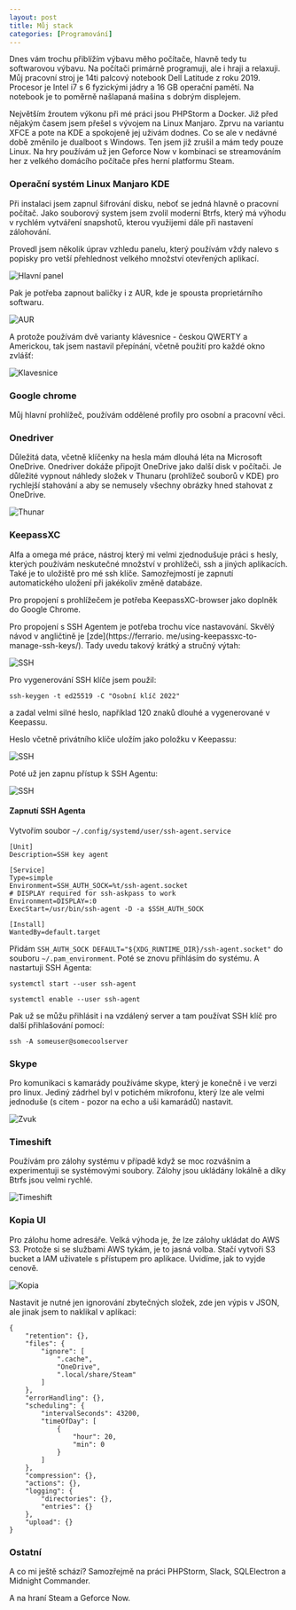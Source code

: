 ```yaml
---
layout: post
title: Můj stack
categories: [Programování]
---
```


Dnes vám trochu přiblížím výbavu měho počítače, hlavně tedy tu softwarovou výbavu. Na počítači primárně 
programuji, ale i 
hraji a relaxuji. Můj pracovní stroj je 14ti palcový notebook Dell Latitude z roku 2019. Procesor je Intel i7 s 6 
fyzickými jádry a 16 GB operační pamětí. Na notebook je to poměrně našlapaná mašina s dobrým displejem.

Největším žroutem výkonu při mé práci jsou PHPStorm a Docker. Již před nějakým časem jsem přešel s vývojem na Linux 
Manjaro. Zprvu na variantu XFCE a pote na KDE a spokojeně jej uživám dodnes. Co se ale v nedávné době změnilo je 
dualboot s Windows. Ten jsem již zrušil a mám tedy pouze Linux. Na hry používám už jen Geforce Now v kombinaci se 
streamováním her z velkého domácího počítače přes herní platformu Steam.

### Operační systém Linux Manjaro KDE

Při instalaci jsem zapnul šifrování disku, neboť se jedná hlavně o pracovní počítač. Jako souborový system jsem 
zvolil moderní Btrfs, který má výhodu v rychlém vytváření snapshotů, kterou využijemi dále při nastavení zálohování. 

Provedl jsem několik úprav vzhledu panelu, který používám vždy nalevo s popisky pro vetší přehlednost velkého 
množství otevřených aplikací.

![Hlavní panel](/images/posts/2022-05-31-muj-stack/muj-stack-01.jpg)

Pak je potřeba zapnout baličky i z AUR, kde je spousta proprietárního softwaru.

![AUR](/images/posts/2022-05-31-muj-stack/muj-stack-02.jpg)

A protože používám dvě varianty klávesnice - českou QWERTY a Americkou, tak jsem nastavil přepínání, včetně použití pro 
každé okno zvlášť:

![Klavesnice](/images/posts/2022-05-31-muj-stack/muj-stack-07.jpg)

### Google chrome

Můj hlavní prohlížeč, používám oddělené profily pro osobní a pracovní věci.

### Onedriver

Důležitá data, včetně klíčenky na hesla mám dlouhá léta na Microsoft OneDrive. Onedriver dokáže připojit OneDrive 
jako další disk v počítači. Je důležité vypnout náhledy složek v Thunaru (prohlížeč souborů v KDE) pro rychlejší 
stahování a aby se nemusely všechny obrázky hned stahovat z OneDrive.

![Thunar](/images/posts/2022-05-31-muj-stack/muj-stack-03.jpg)

### KeepassXC

Alfa a omega mé práce, nástroj který mi velmi zjednodušuje práci s hesly, kterých používám neskutečné množství v 
prohlížeči, ssh a jiných aplikacích. Také je to uložiště pro mé ssh klíče. Samozřejmostí je zapnutí automatického 
uložení při jakékoliv změně databáze.

Pro propojení s prohlížečem je potřeba KeepassXC-browser jako doplněk do Google Chrome.

Pro propojení s SSH Agentem je potřeba trochu více nastavování. Skvělý návod v angličtině je [zde](https://ferrario.
me/using-keepassxc-to-manage-ssh-keys/). Tady uvedu takový krátký a stručný výtah:

![SSH](/images/posts/2022-05-31-muj-stack/muj-stack-08.jpg)

Pro vygenerování SSH klíče jsem použil:
```
ssh-keygen -t ed25519 -C "Osobní klíč 2022"
```

a zadal velmi silné heslo, například 120 znaků dlouhé a vygenerované v Keepassu.

Heslo včetně privátního klíče uložím jako položku v Keepassu:

![SSH](/images/posts/2022-05-31-muj-stack/muj-stack-09.jpg)

Poté už jen zapnu přístup k SSH Agentu:

![SSH](/images/posts/2022-05-31-muj-stack/muj-stack-10.jpg)

#### Zapnutí SSH Agenta

Vytvořím soubor `~/.config/systemd/user/ssh-agent.service`

```
[Unit]
Description=SSH key agent

[Service]
Type=simple
Environment=SSH_AUTH_SOCK=%t/ssh-agent.socket
# DISPLAY required for ssh-askpass to work
Environment=DISPLAY=:0
ExecStart=/usr/bin/ssh-agent -D -a $SSH_AUTH_SOCK

[Install]
WantedBy=default.target
```

Přidám `SSH_AUTH_SOCK DEFAULT="${XDG_RUNTIME_DIR}/ssh-agent.socket"` do souboru `~/.pam_environment`. Poté se znovu 
přihlásím do systému. A nastartuji SSH Agenta:

```
systemctl start --user ssh-agent

systemctl enable --user ssh-agent
```

Pak už se můžu přihlásit i na vzdálený server a tam používat SSH klíč pro další přihlašování pomocí:
```
ssh -A someuser@somecoolserver
```

### Skype

Pro komunikaci s kamarády používáme skype, který je konečně i ve verzi pro linux. Jediný zádrhel byl v potichém 
mikrofonu, který lze ale velmi jednoduše (s citem - pozor na echo a uši kamarádů) nastavit.

![Zvuk](/images/posts/2022-05-31-muj-stack/muj-stack-04.jpg)

### Timeshift

Používám pro zálohy systému v případě když se moc rozvášním a experimentuji se systémovými soubory. Zálohy jsou 
ukládány lokálně a díky Btrfs jsou velmi rychlé.

![Timeshift](/images/posts/2022-05-31-muj-stack/muj-stack-05.jpg)

### Kopia UI

Pro zálohu home adresáře. Velká výhoda je, že lze zálohy ukládat do AWS S3. Protože si se službami AWS tykám, je to 
jasná volba. Stačí vytvoři S3 bucket a IAM uživatele s přístupem pro aplikace. Uvidíme, jak to vyjde cenově.

![Kopia](/images/posts/2022-05-31-muj-stack/muj-stack-06.jpg)

Nastavit je nutné jen ignorování zbytečných složek, zde jen výpis v JSON, ale jinak jsem to naklikal v aplikaci:
```
{
    "retention": {},
    "files": {
        "ignore": [
            ".cache",
            "OneDrive",
            ".local/share/Steam"
        ]
    },
    "errorHandling": {},
    "scheduling": {
        "intervalSeconds": 43200,
        "timeOfDay": [
            {
                "hour": 20,
                "min": 0
            }
        ]
    },
    "compression": {},
    "actions": {},
    "logging": {
        "directories": {},
        "entries": {}
    },
    "upload": {}
}
```

### Ostatní

A co mi ještě schází? Samozřejmě na práci PHPStorm, Slack, SQLElectron a Midnight Commander.

A na hraní Steam a Geforce Now.
